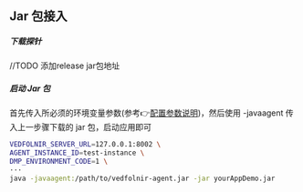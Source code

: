 ## Jar 包接入

##### 下载探针

//TODO 添加release jar包地址

##### 启动 Jar 包

首先传入所必须的环境变量参数(参考👉[配置参数说明](agent-settings.md))，然后使用 -javaagent 传入上一步骤下载的 jar 包，启动应用即可
```bash
VEDFOLNIR_SERVER_URL=127.0.0.1:8002 \
AGENT_INSTANCE_ID=test-instance \
DMP_ENVIRONMENT_CODE=1 \
···
java -javaagent:/path/to/vedfolnir-agent.jar -jar yourAppDemo.jar
```
